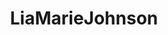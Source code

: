 ---
title: LiaMarieJohnson
crosslinks:
- livven
- JennessaRose
- netflix
- JessicaNigri
- gifsthatendtoosoon
- kateupton
---